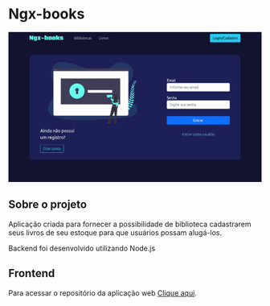 # Ngx-books

![](.github/login-page.png)

## Sobre o projeto

Aplicação criada para fornecer a possibilidade de biblioteca cadastrarem seus livros de seu estoque para que usuários possam alugá-los.

Backend foi desenvolvido utilizando Node.js

## Frontend

Para acessar o repositório da aplicação web [Clique aqui](https://github.com/vitorsemidio-dev/ngx-books).
